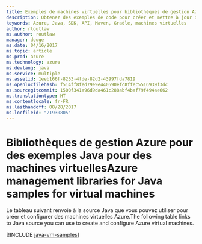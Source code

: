 ```yaml
---
title: Exemples de machines virtuelles pour bibliothèques de gestion Azure pour Java
description: Obtenez des exemples de code pour créer et mettre à jour des machines virtuelles Azure à l’aide des bibliothèques de gestion Azure pour Java.
keywords: Azure, Java, SDK, API, Maven, Gradle, machines virtuelles
author: rloutlaw
ms.author: routlaw
manager: douge
ms.date: 04/16/2017
ms.topic: article
ms.prod: azure
ms.technology: azure
ms.devlang: java
ms.service: multiple
ms.assetid: 1eeb166f-8253-4fde-82d2-43997fda7819
ms.openlocfilehash: f514ff8fed79e9e440590efc8ffec5516939f3dc
ms.sourcegitcommit: 1500f341a96d9da461c288abf4baf79f494ae662
ms.translationtype: HT
ms.contentlocale: fr-FR
ms.lasthandoff: 08/28/2017
ms.locfileid: "21930805"
---
```

# <a name="azure-management-libraries-for-java-samples-for-virtual-machines"></a><span data-ttu-id="614e1-104">Bibliothèques de gestion Azure pour des exemples Java pour des machines virtuelles</span><span class="sxs-lookup"><span data-stu-id="614e1-104">Azure management libraries for Java samples for virtual machines</span></span>

<span data-ttu-id="614e1-105">Le tableau suivant renvoie à la source Java que vous pouvez utiliser pour créer et configurer des machines virtuelles Azure.</span><span class="sxs-lookup"><span data-stu-id="614e1-105">The following table links to Java source you can use to create and configure Azure virtual machines.</span></span>

[!INCLUDE [java-vm-samples](includes/java-vm-samples.md)]